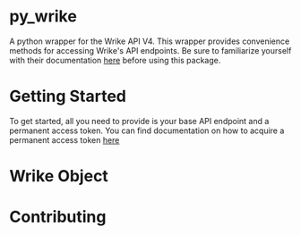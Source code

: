 # py_wrike

A python wrapper for the Wrike API V4. This wrapper provides convenience methods for accessing Wrike's API endpoints. Be sure to familiarize yourself with their documentation [here](https://developers.wrike.com/) before using this package.

# Getting Started

To get started, all you need to provide is your base API endpoint and a permanent access token. You can find documentation on how to acquire a permanent access token [here](https://developers.wrike.com/oauth-20-authorization/)

# Wrike Object

# Contributing
